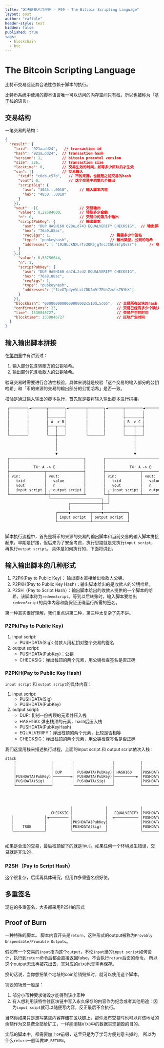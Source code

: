 ```yaml
---
title: "区块链技术与应用 - P09 - The Bitcoin Scripting Language"
layout: post
author: "raftale"
header-style: text
hidden: false
published: true
tags:
  - blockchain
  - btc
---
```

# The Bitcoin Scripting Language
比特币交易验证其合法性依赖于脚本的执行。

比特币系统中使用的脚本语言唯一可以访问的内存空间只有栈，所以也被称为「基于栈的语言」。

## 交易结构
一笔交易的结构：
```json
{
  "result": {
    "txid": "921a…dd24",   // transaction id
    "hash": "921a…dd24",  // transaction hash
    "version": 1,         // bitcoin procotol version
    "size": 226,          // transaction size
    "locktime": 0,        // 交易生效的时间，如等多少区块后才生效
    "vin": [{             // 交易输入
      "txid": "c0cb…c57b",   // 币的来源，也就是之前交易的hash
      "vout": 0,             // 这个交易中的第几个输出
      "scriptSig": {         
        "asm": "3045...0018",     // 输入脚本内容
        "hex": "4830...0018"
      }
    }],
    "vout":  [{                   // 交易输出
      "value": 0.22684000,        // 转账多少金额
      "n": 0,                     // 交易中的第几个输出
      "scriptPubKey": {           // 输出脚本
        "asm": "DUP HASH160 628e…d743 EQUALVERIFY CHECKSIG",  // 输出脚本内容
        "hex": "76a9…88ac",
        "reqSigs": 1,                           // 需要多少个签名
        "type": "pubkeyhash",                   // 输出类型，公钥的哈希
        "addresses": [ "19z8LJkNXLrTv2QK5jgTncJCGUEEfpQvSr"]      // 收款人的地址(type对应的实际值)
      }
    },{
      "value": 0.53756644,
      "n": 1,
      "scriptPubKey": {
        "asm": "DUP HASH160 da7d…2cd2 EQUALVERIFY CHECKSIG",
        "hex": "76a9…88ac",
        "reqSigs": 1,
        "type": "pubkeyhash",
        "addresses": ["1LvGTpdyeVLcLCDK2m9f7Pbh7zwhs7NYhX"]
      }
    }],
    "blockhash": "0000000000000000002c510d…5c0b",  // 交易所在区块的hash
    "confirmations": 23,                           // 交易已经有多少个确认信息
    "time": 1530846727,                            // 交易产生的时间
    "blocktime": 1530846727                        // 区块产生时间
  }
}
```


## 输入输出脚本拼接

在[第四章](2024-09-01-btc-P04-Consensus%20Protocols.md)中有讲到过：
1. 输入部分包含转账方的公钥哈希。
2. 输出部分包含收款人的公钥哈希。

验证交易时需要进行合法性校验，具体来说就是校验「这个交易的输入部分的公钥哈希」和「币的来源的交易的输出部分的公钥哈希」是否一致。

校验是通过输入输出的脚本执行，首先就是要将输入输出脚本进行拼接。

```txt
 ┌────────┐◄───────┬───────┐◄────────┬───────┐◄───────┬────────◄─────────┬───────┐ 
 │        │        │       │         │       │        │        │         │       │ 
 │        │        ├───────┤         │       │        ├────────┤         │       │ 
 │        │        │ A -> B│         │       │        │ B -> C │         │       │ 
 │        │        ├───┬───┤         │       │        ├────┬───┤         │       │ 
 │        │        │   │   │         │       │        │    │   │         │       │ 
 └────────┘        └───┼───┘         └───────┘        └────┼───┘         └───────┘ 
                       │                                   │                       
                       │                                   │                       
                       │                                   │                       
                       ▼                                   ▼                       
 ┌──────────────────────────────────┐        ┌──────────────────────────────────┐  
 │                                  │        │                                  │  
 │           TX: A -> B             │        │           TX: A -> B             │  
 ├────────────────┬─────────────────┤        ├────────────────┬─────────────────┤  
 │ vin:           │ vout:           │        │ vin:           │ vout:           │  
 │   txid         │   value         │        │   txid         │   value         │  
 │   vout         │   n             │        │   vout         │   n             │  
 │   input script │ ┌─output script │        │ ┌─input script │   output script │  
 └────────────────┴─┼───────────────┴        └─┼──────────────┴─────────────────┴  
                    └───────────────────────┐  │                                   
                             ┌──────────────┼──┘                                   
                             │              │                                      
                       ┌─────▼─────────┬────▼───────────┐                          
                       │ input script  │ output script  │                          
                       └───────────────┴────────────────┘                          
                                                                                   
```

脚本执行流程中，首先是将币的来源的交易的输出脚本和当前交易的输入脚本拼接起来。早期是拼接，但后来为了安全考虑，执行思路就是先执行`input script`，再执行`output script`。
具体是如何执行的，下面将讲到。

## 输入输出脚本的几种形式

1. P2PK(Pay to Public Key)： 输出脚本直接给出收款人公钥。
2. P2PKH(Pay to Public Key Hash)：输出脚本给出的是收款人的公钥哈希。
3. P2SH（Pay to Script Hash）：输出脚本给出的收款人提供的一个脚本的哈希，该脚本称为`redeemScript`。等到以后转账时，输入脚本要给出`redeemScript`的具体内容和能保证正确运行所需的签名。

第一种其实很好理解，我们重点讲第二种，第三种太复杂了先不讲。

### P2Pk(Pay to Public Key)
1. input script:
   - PUSHDATA(Sig): 付款人用私钥对整个交易的签名
2. output script:
   - PUSHDATA(PubKey)：公钥
   - CHECKSIG：弹出栈顶的两个元素，用公钥检查签名是否正确
### P2PKH(Pay to Public Key Hash)
`input script` 和 `output script`的具体内容：
1. input script:
   - PUSHDATA(Sig)
   - PUSHDATA(PubKey)
2. output script:
   - DUP: 复制一份栈顶的元素并压入栈
   - HASH160: 弹出栈顶的元素，hash后压入栈 
   - PUSHDATA(PubKeyHash)
   - EQUALVERIFY：弹出栈顶的两个元素，比较是否相等
   - CHECKSIG：弹出栈顶的两个元素，用公钥检查签名是否正确
 
我们这里用栈来描述执行过程，上面的input script 和 output script依次入栈：

```txt
stack                                                                                      
    │                │         │                 │            │                    │  
    │                │         │                 │            │                    │  
    │                │ DUP     │ PUSHDATA(PubKey)│ HASH160    │PUSHDATA(PubKeyHash)│  
    │PUSHDATA(PubKey)│────────►│ PUSHDATA(PubKey)│──────────► │PUSHDATA(PubKey)    │  
    │PUSHDATA(Sig)   │         │ PUSHDATA(Sig)   │            │PUSHDATA(Sig)       │  
    └────────────────┘         └─────────────────┘            └────────┬───────────┘  
                                                                       │              
                                                                       │              
                                                                       ▼              
                                                                                      
                              │               │               │                    │  
                     CHECKSIG │               │   EQUALVERIFY │PUSHDATA(PubKeyHash)│  
   │              │◄───────── │               │  ◄─────────── │PUSHDATA(PubKeyHash)│  
   │              │           │PUSHDATA(PubKey│               │PUSHDATA(PubKey)    │  
   │    TRUE      │           │PUSHDATA(Sig)  │               │PUSHDATA(Sig)       │  
   └──────────────┘           └───────────────┘               └────────────────────┘  
                                                                                      
```
如果是合法的交易，最后栈顶留下的就是`TRUE`。如果任何一个环境发生错误，交易就是非法的。
### P2SH（Pay to Script Hash）
这个很复杂，后续再具体研究，但用作多重签名很好使。

## 多重签名
现在的多重签名，大多都采用P2SH的形式

## Proof of Burn
一种特殊的脚本。
脚本内容开头是`return`，这种形式的output被称为`Provably Unspendable/Prunable Outputs`。

假如有一个交易的`input`指向这个`output`，不论`input`里的`input script`如何设计，执行到`return`命令后都会直接返回false，不会执行`return`后面的命令。
所以这个output无法再被花出去，其对应的`UTXO`也无需再保存。

换句话说，当你想把某个地址的coin给销毁掉时，就可以使用这个脚本。

销毁的场景一般是：
1. 部分小币种要求销毁才能得到该小币种
2. 有人想利用该特性往区块链中写入永久保存的内容作为纪念或者其他用途：因为`input scipt`就可以随便写内容，反正最后不会执行。

当然你如果只是想写某些内容存储在区块链上，那你发布交易时也可以将该地址的余额作为交易费全部给矿工，一样能消除`UTXO`中的数据实现销毁的目的。

实际的脚本中，都需要加上`OP`前缀，这里只是为了学习方便刻意去掉的。
所以为什么`return`一般叫做`OP_RETURN`。




